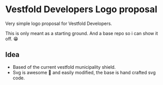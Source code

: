 # Vestfold Developers Logo proposal

Very simple logo proposal for Vestfold Developers.

This is only meant as a starting ground. And a base repo so i can show it off. :grin:

## Idea
- Based of the current vestfold municipality shield.
- Svg is awesome :tada: and easily modified, the base is hand crafted svg code.
